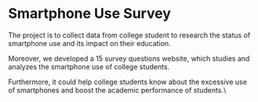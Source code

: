 # Smartphone Use Survey

The project is to collect data from college student to research the status of smartphone use and its impact on their education.

Moreover, we developed a 15 survey questions website, which studies and analyzes the smartphone use of college students. 

Furthermore, it could help college students know about the excessive use of smartphones and boost the academic performance of students.\
